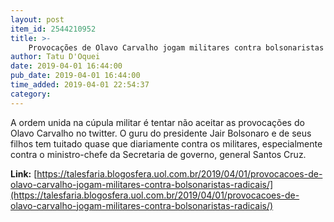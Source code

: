 ```yaml
---
layout: post
item_id: 2544210952
title: >-
    Provocações de Olavo Carvalho jogam militares contra bolsonaristas radicais
author: Tatu D'Oquei
date: 2019-04-01 16:44:00
pub_date: 2019-04-01 16:44:00
time_added: 2019-04-01 22:54:37
category: 
---
```


A ordem unida na cúpula militar é tentar não aceitar as provocações do Olavo Carvalho no twitter. O guru do presidente Jair Bolsonaro e de seus filhos tem tuitado quase que diariamente contra os militares, especialmente contra o ministro-chefe da Secretaria de governo, general Santos Cruz.

**Link:** [https://talesfaria.blogosfera.uol.com.br/2019/04/01/provocacoes-de-olavo-carvalho-jogam-militares-contra-bolsonaristas-radicais/](https://talesfaria.blogosfera.uol.com.br/2019/04/01/provocacoes-de-olavo-carvalho-jogam-militares-contra-bolsonaristas-radicais/)

